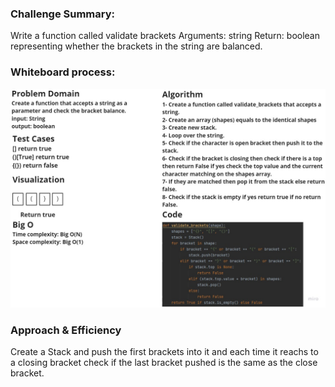 ### Challenge Summary:
Write a function called validate brackets Arguments: string Return: boolean representing whether the brackets in the string are balanced.

### Whiteboard process:
![brackets](Untitled%20(3).jpg)

### Approach & Efficiency
Create a Stack and push the first brackets into it and each time it reachs to a closing bracket
check if the last bracket pushed is the same as the close bracket.

